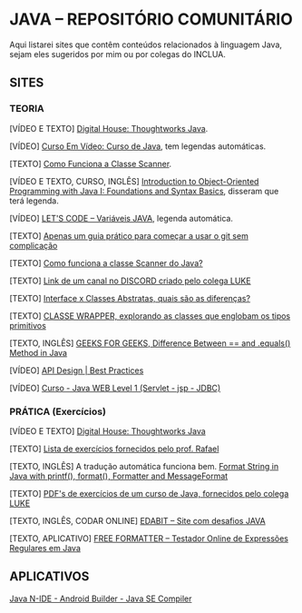 # JAVA – REPOSITÓRIO COMUNITÁRIO
Aqui listarei sites que contêm conteúdos relacionados à linguagem Java, sejam eles sugeridos por mim ou por colegas do INCLUA.

## SITES

### TEORIA 
  [VÍDEO E TEXTO] [Digital House: Thoughtworks Java](https://br-playground.digitalhouse.com/).
  
  [VÍDEO] [Curso Em Vídeo: Curso de Java](https://www.youtube.com/watch?v=sTX0UEplF54&list=PLHz_AreHm4dkI2ZdjTwZA4mPMxWTfNSpR), tem legendas automáticas.
  
  [TEXTO] [Como Funciona a Classe Scanner](https://www.devmedia.com.br/como-funciona-a-classe-scanner-do-java/28448).
  
  [VÍDEO E TEXTO, CURSO, INGLÊS] [Introduction to Object-Oriented Programming with Java I: Foundations and Syntax Basics](https://www.edx.org/course/introduction-to-java-programming-i-foundations-and-syntax-basics), disseram que terá legenda.
  
  [VÍDEO] [LET'S CODE – Variáveis JAVA](https://www.youtube.com/watch?v=MQGsIMsQNUA&t=291s), legenda automática.
  
  [TEXTO] [Apenas um guia prático para começar a usar o git sem complicação](http://rogerdudler.github.io/git-guide/index.pt_BR.html)

  [TEXTO] [Como funciona a classe Scanner do Java?](https://www.devmedia.com.br/amp/como-funciona-a-classe-scanner-do-java/28448)
  
  [TEXTO] [Link de um canal no DISCORD criado pelo colega LUKE](https://discord.gg/zeGVX7Nq)
  
  [TEXTO] [Interface x Classes Abstratas, quais são as diferenças?](https://www.devmedia.com.br/interfaces-x-classes-abstratas/13337#:~:text=Uma%20interface%20n%C3%A3o%20pode%20conter,esqueleto%20para%20ser%20posteriormente%20sobrescrita.)

  [TEXTO] [CLASSE WRAPPER, explorando as classes que englobam os tipos primitivos](https://www.devmedia.com.br/classes-wrapper-explorando-as-classes-que-empacotam-os-tipos-primitivos/24136)

  [TEXTO, INGLÊS] [GEEKS FOR GEEKS, Difference Between == and .equals() Method in Java](https://www.geeksforgeeks.org/difference-between-and-equals-method-in-java/)

  [VÍDEO] [API Design | Best Practices](https://www.youtube.com/watch?v=ntoYSsNo9Ww)

  [VÍDEO] [Curso - Java WEB Level 1 (Servlet - jsp - JDBC)](https://www.youtube.com/watch?v=dVRYwQc8uYc&list=PLbEOwbQR9lqz9AnwhrrOLz9cz1-TxoiUg&index=3)
  
### PRÁTICA (Exercícios)

  [VÍDEO E TEXTO] [Digital House: Thoughtworks Java](https://br-playground.digitalhouse.com/)

  [TEXTO] [Lista de exercícios fornecidos pelo prof. Rafael](https://docs.google.com/document/d/1-U6jmcS3iwPyvCKbSpqkIj3hOtlE1T_ai_ouszrA6VA/edit?usp=sharing)

  [TEXTO, INGLÊS] A tradução automática funciona bem. [Format String in Java with printf(), format(), Formatter and MessageFormat](https://stackabuse.com/how-to-format-a-string-in-java-with-examples/)
  
  [TEXTO] [PDF's de exercícios de um curso de Java, fornecidos pelo colega LUKE](https://drive.google.com/drive/folders/17WJfjTQgYtjgepvR1amOKD8s0nxlqZ6U)
  
  [TEXTO, INGLÊS, CODAR ONLINE] [EDABIT – Site com desafios JAVA](https://edabit.com/challenges)

  [TEXTO, APLICATIVO] [FREE FORMATTER – Testador Online de Expressões Regulares em Java](https://www.freeformatter.com/java-regex-tester.html#ad-output)

## APLICATIVOS
  [Java N-IDE - Android Builder - Java SE Compiler](https://play.google.com/store/apps/details?id=com.duy.compiler.javanide&hl=pt_BR&gl=US)
